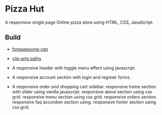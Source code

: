 # Pizza Hut

A responsive single page Online pizza store using HTML, CSS, JavaScript.

## Build

- [fontawesome cdn](https://cdnjs.com/libraries/font-awesome)
- [clip-arts paths](https://bennettfeely.com/clippy/)

- A responsive header with toggle menu effect using javascript.
- A responsive account section with login and register forms.
- A responsive order and shopping cart sidebar.
  responsive home section with slider using vanilla javascript.
  responsive about section using css grid.
  responsive menu section using css grid.
  responsive orders section.
  responsive faq accordion section using.
  responsive footer section using css grid.
